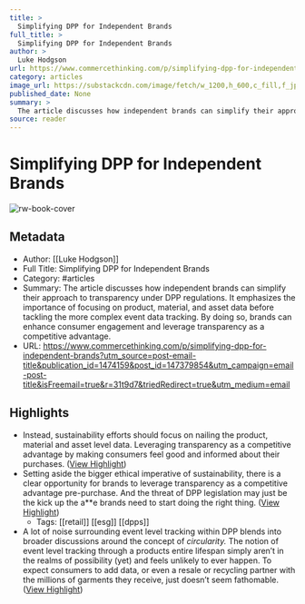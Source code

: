```yaml
---
title: >
  Simplifying DPP for Independent Brands
full_title: >
  Simplifying DPP for Independent Brands
author: >
  Luke Hodgson
url: https://www.commercethinking.com/p/simplifying-dpp-for-independent-brands?utm_source=post-email-title&publication_id=1474159&post_id=147379854&utm_campaign=email-post-title&isFreemail=true&r=31t9d7&triedRedirect=true&utm_medium=email
category: articles
image_url: https://substackcdn.com/image/fetch/w_1200,h_600,c_fill,f_jpg,q_auto:good,fl_progressive:steep,g_auto/https%3A%2F%2Fsubstack-post-media.s3.amazonaws.com%2Fpublic%2Fimages%2F5a5b12bf-616e-4665-b206-5d2929ac4df2_1456x1048.png
published_date: None
summary: >
  The article discusses how independent brands can simplify their approach to transparency under DPP regulations. It emphasizes the importance of focusing on product, material, and asset data before tackling the more complex event data tracking. By doing so, brands can enhance consumer engagement and leverage transparency as a competitive advantage.
source: reader
---
```

# Simplifying DPP for Independent Brands

![rw-book-cover](https://substackcdn.com/image/fetch/w_1200,h_600,c_fill,f_jpg,q_auto:good,fl_progressive:steep,g_auto/https%3A%2F%2Fsubstack-post-media.s3.amazonaws.com%2Fpublic%2Fimages%2F5a5b12bf-616e-4665-b206-5d2929ac4df2_1456x1048.png)

## Metadata
- Author: [[Luke Hodgson]]
- Full Title: Simplifying DPP for Independent Brands
- Category: #articles
- Summary: The article discusses how independent brands can simplify their approach to transparency under DPP regulations. It emphasizes the importance of focusing on product, material, and asset data before tackling the more complex event data tracking. By doing so, brands can enhance consumer engagement and leverage transparency as a competitive advantage.
- URL: https://www.commercethinking.com/p/simplifying-dpp-for-independent-brands?utm_source=post-email-title&publication_id=1474159&post_id=147379854&utm_campaign=email-post-title&isFreemail=true&r=31t9d7&triedRedirect=true&utm_medium=email

## Highlights
- Instead, sustainability efforts should focus on nailing the product, material and asset level data. Leveraging transparency as a competitive advantage by making consumers feel good and informed about their purchases. ([View Highlight](https://read.readwise.io/read/01j9pymq2kgfb0zkgy2jsqhc41))
- Setting aside the bigger ethical imperative of sustainability, there is a clear opportunity for brands to leverage transparency as a competitive advantage pre-purchase. And the threat of DPP legislation may just be the kick up the a**e brands need to start doing the right thing. ([View Highlight](https://read.readwise.io/read/01j9pyrz4c02xjy4ka3s47c0gy))
    - Tags: [[retail]] [[esg]] [[dpps]] 
- A lot of noise surrounding event level tracking within DPP blends into broader discussions around the concept of *circularity.* The notion of event level tracking through a products entire lifespan simply aren’t in the realms of possibility (yet) and feels unlikely to ever happen. To expect consumers to add data, or even a resale or recycling partner with the millions of garments they receive, just doesn’t seem fathomable. ([View Highlight](https://read.readwise.io/read/01j9pywesjamrx2n3kh0pjnn3p))


